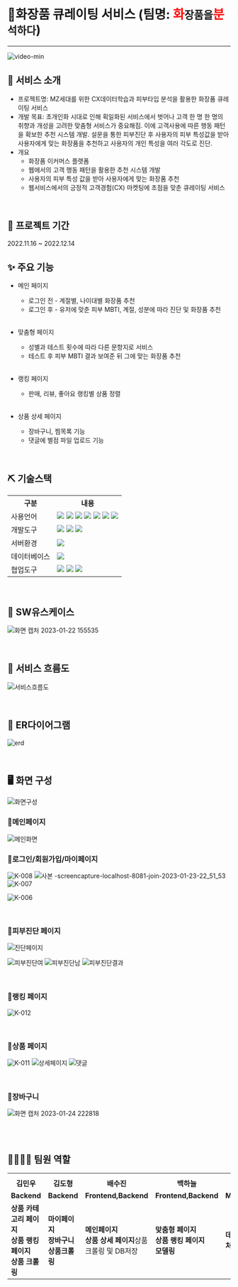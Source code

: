 #  💄화장품 큐레이팅 서비스 (팀명: <span style="color:red">화</span><small>장품을</small><span style="color:red">분</span><small>석하다</small>)
---
![video-min](https://user-images.githubusercontent.com/108103279/214071508-9f9759e2-f069-435d-8481-a5c04e9a1473.gif)

## 👀 서비스 소개
* 프로젝트명:  MZ세대를 위한  CX데이터학습과 피부타입 분석을 활용한 화장품 큐레이팅 서비스
* 개발 목표: 초개인화 시대로 인해 획일화된 서비스에서 벗어나 고객 한 명 한 명의 취향과 개성을 고려한 맞춤형 서비스가 중요해짐. 이에 고객사용에 따른 행동 패턴을 확보한 추천 시스템 개발. 설문을 통한 피부진단 후 사용자의 피부 특성값을 받아 사용자에게 맞는 화장품을 추천하고 사용자의 개인 특성을 여러 각도로 진단.
* 개요
    * 화장품 이커머스 플랫폼
    * 웹에서의 고객  행동 패턴을 활용한 추천 시스템 개발
    * 사용자의 피부 특성 값을 받아 사용자에게 맞는 화장품 추천
    * 웹서비스에서의 긍정적 고객경험(CX) 마켓팅에 초점을 맞춘 큐레이팅 서비스

<br>

## 📅 프로젝트 기간
2022.11.16 ~ 2022.12.14
<br>

## ✨ 주요 기능

* 메인 페이지
    * 로그인 전 - 계절별, 나이대별 화장품 추천
     * 로그인 후 - 유저에 맞춘 피부 MBTI, 계절, 성분에 따라 진단 및 화장품 추천

     <br>

* 맞춤형 페이지
    * 성별과 테스트 횟수에 따라 다른 문항지로 서비스
    * 테스트 후 피부 MBTI 결과 보여준 뒤 그에 맞는 화장품 추천
     
     <br>

* 랭킹 페이지
    * 판매, 리뷰, 좋아요 랭킹별 상품 정렬
     
     <br>

* 상품 상세 페이지
    * 장바구니, 찜목록 기능
    * 댓글에 별점 파일 업로드 기능


<br>

## ⛏️ 기술스택
<table>
    <tr>
        <th>구분</th>
        <th>내용</th>
    </tr>
    <tr>
        <td>사용언어</td>
        <td>
            <img src="https://img.shields.io/badge/Java-007396?style=for-the-badge&logo=java&logoColor=white"/>
            <img src="https://img.shields.io/badge/HTML5-E34F26?style=for-the-badge&logo=HTML5&logoColor=white"/>
            <img src="https://img.shields.io/badge/CSS3-1572B6?style=for-the-badge&logo=CSS3&logoColor=white"/>
            <img src="https://img.shields.io/badge/JavaScript-F7DF1E?style=for-the-badge&logo=JavaScript&logoColor=white"/>
            <img src="https://img.shields.io/badge/JSON-000000?style=for-the-badge&logo=JSON&logoColor=white"/>
            <img src="https://img.shields.io/badge/Python-3776AB?style=for-the-badge&logo=Python&logoColor=white"/>
            <img src="https://img.shields.io/badge/jQuery-0769AD?style=for-the-badge&logo=jQuery&logoColor=white"/>     
        </td>
    </tr>
    <tr>
        <td>개발도구</td>
        <td>
            <img src="https://img.shields.io/badge/springboot-6DB33F?style=for-the-badge&logo=springboot&logoColor=white">
            <img src="https://img.shields.io/badge/Anaconda-A22846?style=for-the-badge&logo=Anaconda&logoColor=white"/>
            <img src="https://img.shields.io/badge/VSCode-007ACC?style=for-the-badge&logo=VisualStudioCode&logoColor=white"/>
        </td>
    </tr>
    <tr>
        <td>서버환경</td>
        <td>
            <img src="https://img.shields.io/badge/Apache Tomcat-D22128?style=for-the-badge&logo=Apache Tomcat&logoColor=white"/>            
        </td>
    </tr>
    <tr>
        <td>데이터베이스</td>
        <td>
            <img src="https://img.shields.io/badge/mysql-4479A1?style=for-the-badge&logo=mysql&logoColor=white">
        </td>
    </tr>
    <tr>
        <td>협업도구</td>
        <td>
            <img src="https://img.shields.io/badge/Git-F05032?style=for-the-badge&logo=Git&logoColor=white"/>
            <img src="https://img.shields.io/badge/GitHub-181717?style=for-the-badge&logo=GitHub&logoColor=white"/>
            <img src="https://img.shields.io/badge/Notion-000000?style=for-the-badge&logo=Notion&logoColor=white"/>
        </td>
    </tr>
</table>


<br>


## 📌 SW유스케이스
![화면 캡처 2023-01-22 155535](https://user-images.githubusercontent.com/108103279/214073258-c9806ad9-111b-4c56-a31a-cc8e22748462.png)


<br>

## 📌 서비스 흐름도
![서비스흐름도](https://user-images.githubusercontent.com/108103279/214102726-96128598-785b-4dc1-b697-dc0fe198c7ae.png)

<br>

## 📌 ER다이어그램
![erd](https://user-images.githubusercontent.com/108103279/213904510-cf2f318b-5451-4213-9911-f4f28a9dc1e3.png)

<br>

## 🖥️ 화면 구성
![화면구성](https://user-images.githubusercontent.com/108103279/213904536-e2345348-96e7-4de1-8b53-d3fd035f6abf.png)
###  🌱메인페이지
![메인화면](https://user-images.githubusercontent.com/108103279/213904553-d40423d5-dfe8-4c3d-937a-189deb3bfc0a.jpg)
<br>

### 🌱로그인/회원가입/마이페이지
![K-008](https://user-images.githubusercontent.com/108103279/214056787-940e9969-4dce-491b-9acf-3e70f02b085e.jpg)
![사본 -screencapture-localhost-8081-join-2023-01-23-22_51_53](https://user-images.githubusercontent.com/108103279/214056797-7f192feb-6589-47d1-aa23-9d75b59518c9.png)
![K-007](https://user-images.githubusercontent.com/108103279/214055603-8b477fc7-64ec-401a-b3ae-2db474d80cac.jpg)

![K-006](https://user-images.githubusercontent.com/108103279/214056038-48b2cae6-adc0-4fe9-8676-06b92225f89e.jpg)

<br>

### 🌱피부진단 페이지
![진단페이지](https://user-images.githubusercontent.com/108103279/213904576-5bfba420-17b6-4a79-9b3c-3ec7231495ec.png)

![피부진단여](https://user-images.githubusercontent.com/108103279/213904568-7d89fff8-f81a-4f55-b5d8-bfc39f63c842.png)
![피부진단남](https://user-images.githubusercontent.com/108103279/213904607-230ebe1c-29b8-48ef-bb4c-f1d86b593841.png)
![피부진단결과](https://user-images.githubusercontent.com/108103279/213904573-26f383a9-dae1-452f-b8aa-c919b2f53621.png)

<br>

### 🌱랭킹 페이지
![K-012](https://user-images.githubusercontent.com/108103279/214058267-bc2df014-099a-4a6c-ad1b-e0c370282cc3.jpg)


<br>

### 🌱상품 페이지
![K-011](https://user-images.githubusercontent.com/108103279/214057941-c93c1171-760c-47e9-93db-1ad85cc1bcb4.jpg)
![상세페이지](https://user-images.githubusercontent.com/108103279/214057553-79187ec3-5fde-42a1-946a-021af83f5c96.png)
![댓글](https://user-images.githubusercontent.com/108103279/214057565-e7f91783-550a-4db9-a107-2b9510585deb.png)

<br>

### 🌱장바구니
![화면 캡처 2023-01-24 222818](https://user-images.githubusercontent.com/108103279/214309202-bc05ff4a-e944-4acb-9400-7d158cb22d57.png)

<br>
<br>

## 👨‍👩‍👧‍👦 팀원 역할
<table>
  <tr>
    <th width="16.6%"align="center"></th>
    <th width="16.6%" align="center"></th>
    <th width="16.6%"align="center"></th>
    <th width="16.6%"align="center"></th>
    <th width="16.6%" align="center"></th>
   
  </tr>
  <tr>
    <td width="16.6%" align="center"><strong>김민우</strong></td>
    <td width="16.6%" align="center"><strong>김도형</strong></td>
    <td width="16.6%" align="center"><strong>배수진</strong></td>
    <td width="16.6%" align="center"><strong>백하늘</strong></td>
    <td width="16.6%" align="center"><strong>한대운</strong></td>
    
  </tr>
  <tr>
    <td align="center"><b>Backend</b></td>
    <td align="center"><b>Backend</b></td>
    <td align="center"><b>Frontend,Backend</b></td>
    <td align="center"><b>Frontend,Backend</b></td>
    <td align="center"><b>Modeling</b></td>
  </tr>
 <tr>
    <td align="left"><b>상품 카테고리 페이지<br>상품 랭킹 페이지<br>상품 크롤링</b></td>
    <td align="left"><b>마이페이지<br>장바구니<br>상품크롤링</b></td>
    <td align="left"><b>메인페이지<br>상품 상세 페이지</b>상품 크롤링 및 DB저장</td>
    <td align="left"><b>맞춤형 페이지<br>상품 랭킹 페이지<br>모델링 </b></td>
    <td align="left"><b>데이터 전처리<br></b></td>
    
  </tr>
  
</table>
<br>
